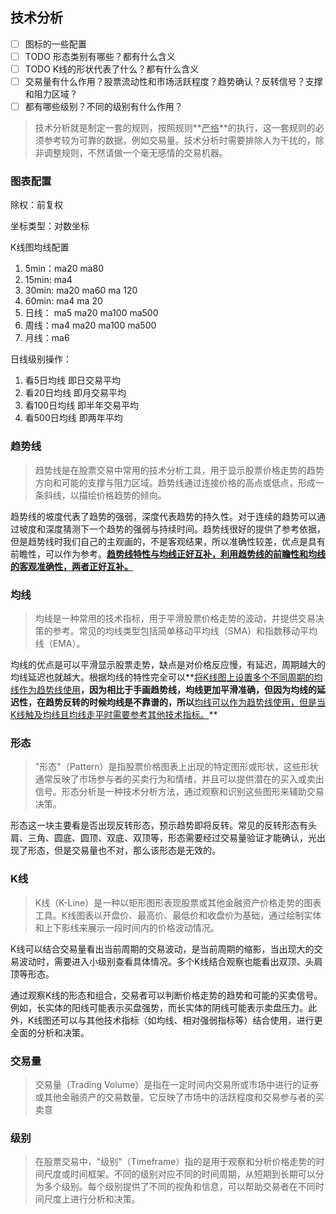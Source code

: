 ## 技术分析

- [ ] 图标的一些配置
- [ ] TODO 形态类别有哪些？都有什么含义
- [ ] TODO K线的形状代表了什么？都有什么含义
- [ ] 交易量有什么作用？股票流动性和市场活跃程度？趋势确认？反转信号？支撑和阻力区域？
- [ ] 都有哪些级别？不同的级别有什么作用？

> 技术分析就是制定一套的规则，按照规则**<u>严格</u>**的执行，这一套规则的必须参考较为可靠的数据，例如交易量。技术分析时需要排除人为干扰的，除非调整规则，不然请做一个毫无感情的交易机器。

### 图表配置

除权：前复权

坐标类型：对数坐标

K线图均线配置

1. 5min：ma20 ma80
2. 15min: ma4
3. 30min: ma20 ma60 ma 120
4. 60min: ma4 ma 20
5. 日线： ma5 ma20 ma100 ma500
6. 周线：ma4 ma20 ma100 ma500
7. 月线：ma6

日线级别操作：

1. 看5日均线 即日交易平均
2. 看20日均线 即月交易平均
3. 看100日均线 即半年交易平均
4. 看500日均线 即两年平均



### 趋势线

> 趋势线是在股票交易中常用的技术分析工具，用于显示股票价格走势的趋势方向和可能的支撑与阻力区域。趋势线通过连接价格的高点或低点，形成一条斜线，以描绘价格趋势的倾向。

趋势线的坡度代表了趋势的强弱，深度代表趋势的持久性。对于连续的趋势可以通过坡度和深度猜测下一个趋势的强弱与持续时间。趋势线很好的提供了参考依据，但是趋势线时我们自己的主观画的，不是客观结果，所以准确性较差，优点是具有前瞻性，可以作为参考。**<u>趋势线特性与均线正好互补，利用趋势线的前瞻性和均线的客观准确性，两者正好互补。</u>**

### 均线

> 均线是一种常用的技术指标，用于平滑股票价格走势的波动，并提供交易决策的参考。常见的均线类型包括简单移动平均线（SMA）和指数移动平均线（EMA）。

均线的优点是可以平滑显示股票走势，缺点是对价格反应慢，有延迟，周期越大的均线延迟也就越大。根据均线的特性完全可以**<u>将K线图上设置多个不同周期的均线作为趋势线使用</u>**，因为相比于手画趋势线，均线更加平滑准确，但因为均线的延迟性，在趋势反转的时候均线是不靠谱的，所以**<u>均线可以作为趋势线使用，但是当K线触及均线且均线走平时需要参考其他技术指标。</u>**

### 形态

> "形态"（Pattern）是指股票价格图表上出现的特定图形或形状，这些形状通常反映了市场参与者的买卖行为和情绪，并且可以提供潜在的买入或卖出信号。形态分析是一种技术分析方法，通过观察和识别这些图形来辅助交易决策。

形态这一块主要看是否出现反转形态，预示趋势即将反转。常见的反转形态有头肩、三角、圆底、圆顶、双底、双顶等，形态需要经过交易量验证才能确认，光出现了形态，但是交易量也不对，那么该形态是无效的。

### K线

> K线（K-Line）是一种以矩形图形表现股票或其他金融资产价格走势的图表工具。K线图表以开盘价、最高价、最低价和收盘价为基础，通过绘制实体和上下影线来展示一段时间内的价格波动情况。

K线可以结合交易量看出当前周期的交易波动，是当前周期的缩影，当出现大的交易波动时，需要进入小级别查看具体情况。多个K线结合观察也能看出双顶、头肩顶等形态。

通过观察K线的形态和组合，交易者可以判断价格走势的趋势和可能的买卖信号。例如，长实体的阳线可能表示买盘强势，而长实体的阴线可能表示卖盘压力。此外，K线图还可以与其他技术指标（如均线、相对强弱指标等）结合使用，进行更全面的分析和决策。

### 交易量

> 交易量（Trading Volume）是指在一定时间内交易所或市场中进行的证券或其他金融资产的交易数量。它反映了市场中的活跃程度和交易参与者的买卖意

### 级别

> 在股票交易中，"级别"（Timeframe）指的是用于观察和分析价格走势的时间尺度或时间框架。不同的级别对应不同的时间周期，从短期到长期可以分为多个级别。每个级别提供了不同的视角和信息，可以帮助交易者在不同时间尺度上进行分析和决策。
